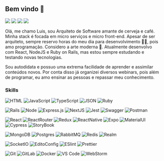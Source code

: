 ## Bem vindo 👋

[![](https://img.shields.io/badge/@tofoli-100000?style=flat-square&logo=github&logoColor=white)](https://github.com/tofoli)
[![](https://img.shields.io/badge/@tofoli-330F63?style=flat-square&logo=gitlab&logoColor=white)](https://gitlab.com/tofoli)
[![](https://img.shields.io/badge/@devtofoli-0077B5?style=flat-square&logo=linkedin&logoColor=white)](https://www.linkedin.com/in/devtofoli)
[![](https://img.shields.io/badge/@luiscerveja-E4405F?style=flat-square&logo=instagram&logoColor=white)](https://www.instagram.com/luiscerveja)


Olá, me chamo Luis, sou Arquiteto de Software amante de cerveja e café. Minha stack é focada em micro serviços e micro front-end. Apesar de ser arquiteto, sempre reservo horas do meu dia para desenvolvimento 👨‍💻, pois amo programação. Considero a arte moderna 🙈. Atualmente desenvolvo com React, NodeJS e Ruby on Rails, mas estou sempre estudando e testando novas tecnologias.

Sou autodidata e possuo uma extrema facilidade de aprender e assimilar conteúdos novos. Por conta disso já organizei diversos webinars, pois além de programar, eu amo ensinar as pessoas e repassar meu conhecimento.

### Skills

![HTML](https://img.shields.io/badge/HTML5-E34F26?style=flat-square&logo=html5&logoColor=white)
![JavaScript](https://img.shields.io/badge/JavaScript-323330?style=flat-square&logo=javascript&logoColor=F7DF1E)
![TypeScript](https://img.shields.io/badge/TypeScript-007ACC?style=flat-square&logo=typescript&logoColor=white)
![JSON](https://img.shields.io/badge/JSON-5E5C5C?style=flat-square&logo=json&logoColor=white)
![Ruby](https://img.shields.io/badge/Ruby-CC342D?style=flat-square&logo=ruby&logoColor=white)


![Rails](https://img.shields.io/badge/Ruby_on_Rails-CC0000?style=flat-square&logo=ruby-on-rails&logoColor=white)
![Node](https://img.shields.io/badge/Node.js-339933?style=flat-square&logo=nodedotjs&logoColor=white)
![Express.js](https://img.shields.io/badge/Express.js-000000?style=flat-square&logo=express&logoColor=white)
![NextJS](https://img.shields.io/badge/next.js-000000?style=flat-square&logo=nextdotjs&logoColor=white)
![Jest](https://img.shields.io/badge/Jest-C21325?style=flat-square&logo=jest&logoColor=white)
![Swagger](https://img.shields.io/badge/Swagger-85EA2D?style=flat-square&logo=Swagger&logoColor=white)
![Postman](https://img.shields.io/badge/Postman-FF6C37?style=flat-square&logo=Postman&logoColor=white)


![React](https://img.shields.io/badge/React-20232A?style=flat-square&logo=react&logoColor=61DAFB)
![ReactRouter](https://img.shields.io/badge/React_Router-CA4245?style=flat-square&logo=react-router&logoColor=white)
![Redux](https://img.shields.io/badge/Redux-593D88?style=flat-square&logo=redux&logoColor=white)
![ReactNative](https://img.shields.io/badge/React_Native-20232A?style=flat-square&logo=react&logoColor=61DAFB)
![Expo](https://img.shields.io/badge/Expo-1B1F23?style=flat-square&logo=expo&logoColor=white)
![MaterialUI](https://img.shields.io/badge/Material%20UI-007FFF?style=flat-square&logo=mui&logoColor=white)
![Cypress](https://img.shields.io/badge/Cypress-17202C?style=flat-square&logo=cypress&logoColor=white)
![StoryBook](https://img.shields.io/badge/storybook-FF4785?style=flat-square&logo=storybook&logoColor=white)

![MongoDB](https://img.shields.io/badge/MongoDB-4EA94B?style=flat-square&logo=mongodb&logoColor=white)
![Postgres](https://img.shields.io/badge/PostgreSQL-316192?style=flat-square&logo=postgresql&logoColor=white)
![RabbitMQ](https://img.shields.io/badge/RabbitMQ-%23FF6600.svg?&style=flat-square&logo=rabbitmq&logoColor=white)
![Redis](https://img.shields.io/badge/Redis-%23DD0031.svg?&style=flat-square&logo=redis&logoColor=white)
![Realm](https://img.shields.io/badge/Realm-39477F?style=flat-square&logo=realm&logoColor=white)

![SocketIO](https://img.shields.io/badge/Socket.io-010101?&style=flat-square&logo=Socket.io&logoColor=white)
![EditoConfig](https://img.shields.io/badge/Editor%20Config-E0EFEF?style=flat-square&logo=editorconfig&logoColor=000)
![ESlint](https://img.shields.io/badge/-ESLint-%234B32C3?style=flat-square&logo=eslint)
![Prettier](https://img.shields.io/badge/Prettier-1A2C34?style=flat-square&logo=prettier&logoColor=F7BA3E)

![Git](https://img.shields.io/badge/-Git-%23F05032?style=flat-square&logo=git&logoColor=%23ffffff)
![GitLab](https://img.shields.io/badge/-GitLab-FCA121?style=flat-square&logo=gitlab)
![Docker](https://img.shields.io/badge/Docker-2CA5E0?style=flat-square&logo=docker&logoColor=white)
![VS Code](https://img.shields.io/badge/-VSCode-%23007ACC?style=flat-square&logo=visual-studio-code)
![WebStorm](https://img.shields.io/badge/WebStorm-000000?style=flat-square&logo=WebStorm&logoColor=white)
